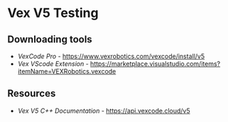 # Vex V5 Testing

## Downloading tools

- _VexCode Pro_ - https://www.vexrobotics.com/vexcode/install/v5
- _Vex VScode Extension_ - https://marketplace.visualstudio.com/items?itemName=VEXRobotics.vexcode

## Resources

- _Vex V5 C++ Documentation_ - https://api.vexcode.cloud/v5
